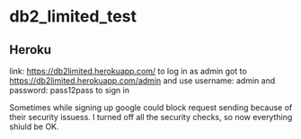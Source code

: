 # db2_limited_test

## Heroku
link: https://db2limited.herokuapp.com/
to log in as admin got to https://db2limited.herokuapp.com/admin and use username: admin and password: pass12pass to sign in

Sometimes while signing up google could block request sending because of their security issuess. I turned off all the security checks, so now everything shiuld be OK.
